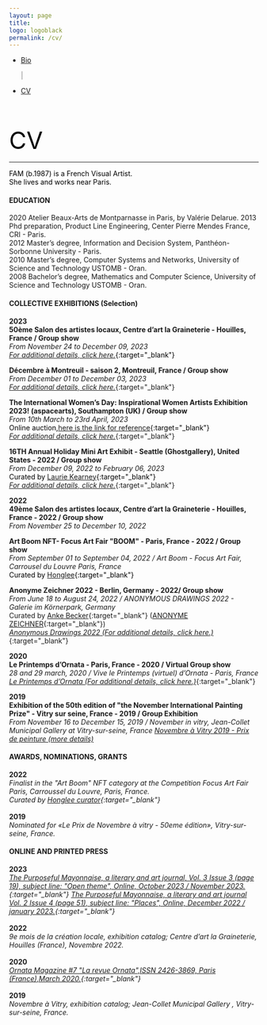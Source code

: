 ```yaml
---
layout: page
title: 
logo: logoblack
permalink: /cv/
---
```




<nav class="navbarshop">

 <ul>
      <li class="nav-item">
        <a href="{{ site.baseurl }}/biography/">Bio</a>
       </li>
     
 <span aria-hidden="true" style="color: grey">|</span>
       <li class="nav-item">
       <a href="{{ site.baseurl }}/cv/">CV</a>
       </li>
  </ul>
</nav>  




<br><br>





<span style="color: Black; text-align: center;"> <font size="8">CV </font> </span>

******

<p style="text-align: left;"> 
<span style="color: black;" >FAM (b.1987) is a French Visual Artist.</span> <br>
<span style="color: black;" >She lives and works near Paris.</span>
</p> 

#### EDUCATION <br>
2020 Atelier Beaux-Arts de Montparnasse in Paris, by Valérie Delarue.
2013 Phd preparation, Product Line Engineering, Center Pierre Mendes France, CRI - Paris.<br>
2012 Master’s degree, Information and Decision System, Panthéon-Sorbonne University - Paris.<br>
2010 Master’s degree, Computer Systems and Networks, University of Science and Technology USTOMB - Oran.<br>
2008 Bachelor’s degree, Mathematics and Computer Science, University of Science and Technology USTOMB - Oran.<br>

#### COLLECTIVE EXHIBITIONS (Selection) 

**2023**<br>
**50ème Salon des artistes locaux, Centre d’art la Graineterie - Houilles, France / Group show**
<br>
*From November 24 to December 09, 2023* <br>
<span style="color: black;"> 
[*For additional details, click here.*](https://lagraineterie.ville-houilles.fr/news/2023/salon-des-artistes-locaux-le-palmares){:target="_blank"}

**Décembre à Montreuil - saison 2, Montreuil, France / Group show**
<br>
*From December 01 to December 03, 2023* <br>
[*For additional details, click here.*](https://www.instagram.com/la_tour_orion/){:target="_blank"}

**The International Women’s Day: Inspirational Women Artists Exhibition 2023! (aspacearts), Southampton (UK) / Group show**
<br>
*From 10th March to 23rd April, 2023* <br>
<span style="color: black;"> 
Online auction,[here is the link for reference](https://app.galabid.com/inspirationalwomen23/items){:target="_blank"}  </span> <br>
[*For additional details, click here.*](https://aspacearts.org.uk/){:target="_blank"}

**16TH Annual Holiday Mini Art Exhibit - Seattle (Ghostgallery), United States - 2022 / Group show** 
<br>
*From December 09, 2022 to February 06, 2023* <br>
<span style="color: black;"> 
Curated by [Laurie Kearney](https://ghostgalleryshop.com/){:target="_blank"}  </span> <br>
[*For additional details, click here.*](https://ghostgalleryshop.com/16th-annual-mini-art-exhibit-a-m){:target="_blank"}
<br>

**2022**<br>
**49ème Salon des artistes locaux, Centre d’art la Graineterie - Houilles, France - 2022 / Group show** 
<br>
*From November 25 to December 10, 2022* 


**Art Boom NFT- Focus Art Fair "BOOM" - Paris, France - 2022 / Group show** 
<br>
*From September 01 to September 04, 2022 / Art Boom - Focus Art Fair, Carrousel du Louvre Paris, France* <br>
<span style="color: black;"> 
Curated by [Honglee](https://fr.curatorhonglee.com/){:target="_blank"}  </span> <br>

**Anonyme Zeichner 2022 - Berlin, Germany - 2022/ Group show** 
<br>
*From June 18 to August 24, 2022 / ANONYMOUS DRAWINGS 2022 - Galerie im Körnerpark, Germany* <br>
Curated by [Anke Becker](https://www.anke-becker.de){:target="_blank"} ([ANONYME ZEICHNER](https://www.anonyme-zeichner.de/){:target="_blank"})<br>
[*Anonymous Drawings 2022 (For additional details, click here.)*](https://galerie-im-koernerpark.de/en/exhibitions/anonyme-zeichner-2022){:target="_blank"}
<br>

**2020**<br>
**Le Printemps d’Ornata - Paris, France - 2020 / Virtual Group show** 
<br>
*28 and 29 march, 2020 / Vive le Printemps (virtuel) d’Ornata - Paris, France* <br>
[*Le Printemps d’Ornata (For additional details, click here.)*](https://www.facebook.com/EurydemaOrnata/){:target="_blank"}
<br>

**2019**<br>
**Exhibition of the 50th edition of "the November International Painting Prize"  - Vitry sur seine, France - 2019 / Group Exhibition** <br>
*From November 16 to December 15, 2019  / November in vitry, Jean-Collet Municipal Gallery at Vitry-sur-seine, France*
[*Novembre à Vitry 2019 - Prix de peinture (more details)*](https://galerie.vitry94.fr/3476-19217/expositions/details/fiche/une-annee-en-peinture-acte-5-novembre-a-vitry-2019-prix-de-peinture.htm)



#### AWARDS, NOMINATIONS, GRANTS
**2022**<br>
*Finalist in the "Art Boom" NFT category at the Competition Focus Art Fair Paris, Carroussel du Louvre, Paris, France. <br>
Curated by [Honglee curator](https://www.curatorhonglee.com/){:target="_blank"}*<br> <br>
**2019**<br>
*Nominated for «Le Prix de Novembre à vitry - 50eme édition», Vitry-sur-seine, France.*

#### ONLINE AND PRINTED PRESS
**2023**<br>
*[The Purposeful Mayonnaise, a literary and art journal, Vol. 3 Issue 3 (page 19), subject line: "Open theme", Online,  October 2023 / November 2023.](https://www.thepurposefulmayo.com/issue-3-3){:target="_blank"}* 
*[The Purposeful Mayonnaise, a literary and art journal Vol. 2 Issue 4 (page 51), subject line: "Places", Online,  December 2022 / january 2023.](https://www.thepurposefulmayo.com/issue-2-4){:target="_blank"}* <br><br>
**2022**<br>
*9e mois de la création locale, exhibition catalog; Centre d’art la Graineterie, Houilles (France), Novembre 2022.* <br><br>
**2020**<br>
*[Ornata Magazine #7 "La revue Ornata",ISSN 2426-3869, Paris (France),March 2020.](https://eurydemaornataeditions.bigcartel.com/product/revue-ornata-n-7-precommande){:target="_blank"}* <br><br>
**2019**<br>
*Novembre à Vitry, exhibition catalog; Jean-Collet Municipal Gallery , Vitry-sur-seine, France.* <br><br>

<!-- <nav class="navbarshop">
 <ul>
      <li class="nav-item">
        <a href="https://drive.google.com/file/d/19FrGjWXRivbef0jA3SbcQVdcemMieK-J/view?usp=sharing" target="_blank">CV_en_Download</a>
       </li>
     
 <span aria-hidden="true" style="color: grey"> </span>
       <li class="nav-item">
       <a href="https://drive.google.com/file/d/1JPQ6l1CEgwT96ecS3LYocx4d-fRex93b/view?usp=sharing" target="_blank">CV_fr_Download</a>
       </li>
  </ul>
</nav>  -->











